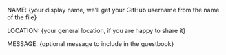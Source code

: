 NAME: {your display name, we'll get your GitHub username from the name of the file}

LOCATION: {your general location, if you are happy to share it}

MESSAGE: {optional message to include in the guestbook}